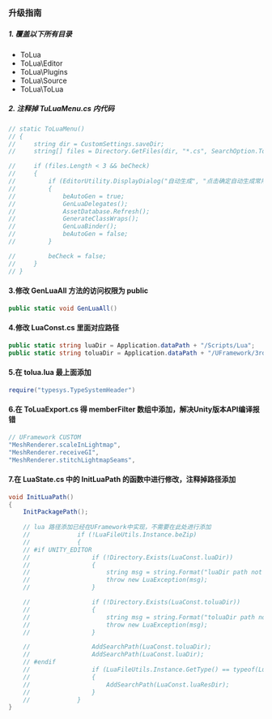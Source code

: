 
### 升级指南

##### 1.  覆盖以下所有目录

- ToLua
- ToLua\Editor
- ToLua\Plugins
- ToLua\Source
- ToLua\ToLua

##### 2.  注释掉 TuLuaMenu.cs 内代码
```csharp
// static ToLuaMenu()
// {
//     string dir = CustomSettings.saveDir;
//     string[] files = Directory.GetFiles(dir, "*.cs", SearchOption.TopDirectoryOnly);

//     if (files.Length < 3 && beCheck)
//     {
//         if (EditorUtility.DisplayDialog("自动生成", "点击确定自动生成常用类型注册文件， 也可通过菜单逐步完成此功能", "确定", "取消"))
//         {
//             beAutoGen = true;
//             GenLuaDelegates();
//             AssetDatabase.Refresh();
//             GenerateClassWraps();
//             GenLuaBinder();
//             beAutoGen = false;                
//         }

//         beCheck = false;
//     }
// }

```
#### 3.修改 GenLuaAll 方法的访问权限为 public
```csharp
public static void GenLuaAll()
```
#### 4.修改 LuaConst.cs 里面对应路径
```csharp
public static string luaDir = Application.dataPath + "/Scripts/Lua";     //lua逻辑代码目录
public static string toluaDir = Application.dataPath + "/UFramework/3rd/ToLua/ToLua/Lua";        //tolua lua文件目录

```
#### 5.在 tolua.lua 最上面添加
```lua
require("typesys.TypeSystemHeader")
```

#### 6.在 ToLuaExport.cs 得 memberFilter 数组中添加，解决Unity版本API编译报错
```csharp
// UFramework CUSTOM
"MeshRenderer.scaleInLightmap",
"MeshRenderer.receiveGI",
"MeshRenderer.stitchLightmapSeams",
```

#### 7.在 LuaState.cs 中的 InitLuaPath 的函数中进行修改，注释掉路径添加
```csharp
void InitLuaPath()
{
    InitPackagePath();
    
    // lua 路径添加已经在UFramework中实现，不需要在此处进行添加
    //             if (!LuaFileUtils.Instance.beZip)
    //             {
    // #if UNITY_EDITOR
    //                 if (!Directory.Exists(LuaConst.luaDir))
    //                 {
    //                     string msg = string.Format("luaDir path not exists: {0}, configer it in LuaConst.cs", LuaConst.luaDir);
    //                     throw new LuaException(msg);
    //                 }

    //                 if (!Directory.Exists(LuaConst.toluaDir))
    //                 {
    //                     string msg = string.Format("toluaDir path not exists: {0}, configer it in LuaConst.cs", LuaConst.toluaDir);
    //                     throw new LuaException(msg);
    //                 }

    //                 AddSearchPath(LuaConst.toluaDir);
    //                 AddSearchPath(LuaConst.luaDir);
    // #endif
    //                 if (LuaFileUtils.Instance.GetType() == typeof(LuaFileUtils))
    //                 {
    //                     AddSearchPath(LuaConst.luaResDir);
    //                 }
    //             }
}
```
